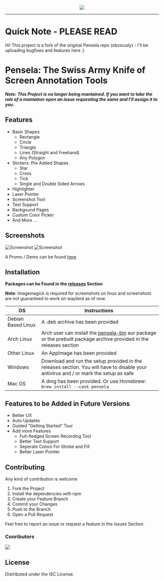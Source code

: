 <p align="center">
<img src="./assets/logo.png">
</p>

---
# Quick Note - PLEASE READ
Hi! This project is a fork of the original Pensela repo (obviously) - I'll be uploading bugfixes and features here :)

# Pensela: The Swiss Army Knife of Screen Annotation Tools

***Note: This Project is no longer being mantained. If you want to take the role of a mantainer open an issue requesting the same and I'll assign it to you.***

## Features

-   Basic Shapes
    -   Rectangle
    -   Circle
    -   Triangle
    -   Lines (Straight and Freehand)
    -   Any Polygon
-   Stickers: Pre Added Shapes
    -   Star
    -   Cross
    -   Tick
    -   Single and Double Sided Arrows
-   Highlighter
-   Laser Pointer
-   Screenshot Tool
-   Text Support
-   Backgound Pages
-   Custom Color Picker &nbsp;
-   And More ...

## Screenshots

![Screenshot](./assets/screenshot2.png)
![Screenshot](./assets/screenshot1.png)

A Promo / Demo can be found [here](https://youtu.be/OzpgCw24ut8)

## Installation

**Packages can be Found in the [releases](https://github.com/weiameili/Pensela/releases) Section**

**Note**: Imagemagick is required for screenshots on linux and screenshots are not guaranteed to work on wayland as of now.

| OS                 | Instructions                                                                                                                                                          |
| ------------------ | --------------------------------------------------------------------------------------------------------------------------------------------------------------------- |
| Debian Based Linux | A .deb archive has been provided                                                                                                                                      |
| Arch Linux         | Arch user can install the [pensela-bin](https://aur.archlinux.org/packages/pensela-bin/) aur package or the prebuilt package archive provided in the releases section |
| Other Linux        | An AppImage has been provided                                                                                                                                         |
| Windows            | Download and run the setup provided in the releases section. You will have to disable your antivirus and / or mark the setup as safe                                  |
| Mac OS             | A dmg has been provided. Or use Homebrew: `brew install --cask pensela`                                                                                               |

## Features to be Added in Future Versions

-   Better UX
-   Auto Updates
-   Guided "Getting Started" Tour
-   Add more Features
    -   Full-fledged Screen Recording Tool
    -   Better Text Support
    -   Seperate Colors For Stroke and Fill
    -   Better Laser Pointer

## Contributing

Any kind of contribution is welcome

1. Fork the Project
2. Install the dependencies with npm
3. Create your Feature Branch
4. Commit your Changes
5. Push to the Branch
6. Open a Pull Request

Feel free to report an issue or request a feature in the Issues Section.

### Conributors

<a href="https://github.com/weiameili/pensela/graphs/contributors">
  <img src="https://contrib.rocks/image?repo=weiameili/pensela" />
</a>

## License

Distributed under the ISC License.
